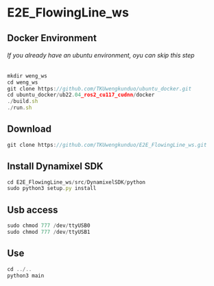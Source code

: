 # E2E_FlowingLine_ws

## Docker Environment
###### If you already have an ubuntu environment, oyu can skip this step
```js
mkdir weng_ws
cd weng_ws
git clone https://github.com/TKUwengkunduo/ubuntu_docker.git
cd ubuntu_docker/ub22.04_ros2_cu117_cudnn/docker
./build.sh
./run.sh
```

## Download
```js
git clone https://github.com/TKUwengkunduo/E2E_FlowingLine_ws.git
```

## Install Dynamixel SDK
```js
cd E2E_FlowingLine_ws/src/DynamixelSDK/python
sudo python3 setup.py install
```

## Usb access
```js
sudo chmod 777 /dev/ttyUSB0
sudo chmod 777 /dev/ttyUSB1
```

## Use
```js
cd ../..
python3 main
```
